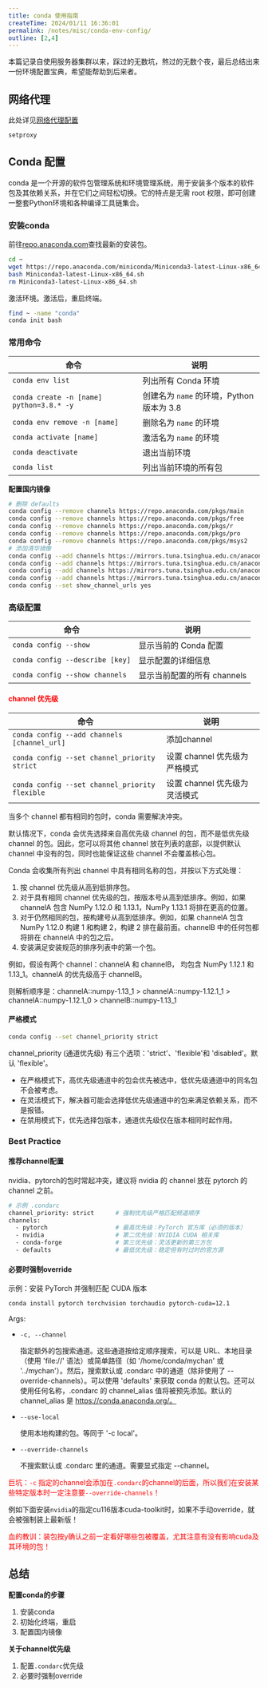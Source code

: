 ```yaml
---
title: conda 使用指南
createTime: 2024/01/11 16:36:01
permalink: /notes/misc/conda-env-config/
outline: [2,4]
---
```


本篇记录自使用服务器集群以来，踩过的无数坑，熬过的无数个夜，最后总结出来一份环境配置宝典，希望能帮助到后来者。

## 网络代理

此处详见[网络代理配置](network-proxy.md)

```bash
setproxy
```

## Conda 配置

conda 是一个开源的软件包管理系统和环境管理系统，用于安装多个版本的软件包及其依赖关系，并在它们之间轻松切换。它的特点是无需 root 权限，即可创建一整套Python环境和各种编译工具链集合。

### 安装conda

前往[repo.anaconda.com](https://repo.anaconda.com/)查找最新的安装包。

```bash
cd ~
wget https://repo.anaconda.com/miniconda/Miniconda3-latest-Linux-x86_64.sh
bash Miniconda3-latest-Linux-x86_64.sh
rm Miniconda3-latest-Linux-x86_64.sh
```

激活环境。激活后，重启终端。

```bash
find ~ -name "conda"
conda init bash
```

### 常用命令

| 命令 | 说明 |
| --- | --- |
| `conda env list` | 列出所有 Conda 环境 |
| `conda create -n [name] python=3.8.* -y` | 创建名为 `name` 的环境，Python 版本为 3.8 |
| `conda env remove -n [name]` | 删除名为 `name` 的环境 |
| `conda activate [name]` | 激活名为 `name` 的环境 |
| `conda deactivate` | 退出当前环境 |
| `conda list` | 列出当前环境的所有包 |

**配置国内镜像**

```bash
# 删除 defaults
conda config --remove channels https://repo.anaconda.com/pkgs/main
conda config --remove channels https://repo.anaconda.com/pkgs/free
conda config --remove channels https://repo.anaconda.com/pkgs/r
conda config --remove channels https://repo.anaconda.com/pkgs/pro
conda config --remove channels https://repo.anaconda.com/pkgs/msys2
# 添加清华镜像
conda config --add channels https://mirrors.tuna.tsinghua.edu.cn/anaconda/pkgs/free/
conda config --add channels https://mirrors.tuna.tsinghua.edu.cn/anaconda/pkgs/main/
conda config --add channels https://mirrors.tuna.tsinghua.edu.cn/anaconda/cloud/conda-forge/
conda config --add channels https://mirrors.tuna.tsinghua.edu.cn/anaconda/cloud/pytorch/
conda config --set show_channel_urls yes
```

### 高级配置

| 命令 | 说明 |
| --- | --- |
| `conda config --show` | 显示当前的 Conda 配置 |
| `conda config --describe [key]` | 显示配置的详细信息 |
| `conda config --show channels` | 显示当前配置的所有 channels |


#### <span style="color: red;">channel 优先级</span>

| 命令 | 说明 |
| --- | --- |
| `conda config --add channels [channel_url]` | 添加channel |
| `conda config --set channel_priority strict` | 设置 channel 优先级为严格模式 |
| `conda config --set channel_priority flexible` | 设置 channel 优先级为灵活模式 |

当多个 channel 都有相同的包时，conda 需要解决冲突。

默认情况下，conda 会优先选择来自高优先级 channel 的包，而不是低优先级 channel 的包。因此，您可以将其他 channel 放在列表的底部，以提供默认 channel 中没有的包，同时也能保证这些 channel 不会覆盖核心包。

Conda 会收集所有列出 channel 中具有相同名称的包，并按以下方式处理：

1. 按 channel 优先级从高到低排序包。
2. 对于具有相同 channel 优先级的包，按版本号从高到低排序。例如，如果 channelA 包含 NumPy 1.12.0 和 1.13.1，NumPy 1.13.1 将排在更高的位置。
3. 对于仍然相同的包，按构建号从高到低排序。例如，如果 channelA 包含 NumPy 1.12.0 构建 1 和构建 2，构建 2 排在最前面。channelB 中的任何包都将排在 channelA 中的包之后。
4. 安装满足安装规范的排序列表中的第一个包。

例如，假设有两个 channel：channelA 和 channelB， 均包含 NumPy 1.12.1 和 1.13_1。channelA 的优先级高于 channelB。

则解析顺序是：channelA::numpy-1.13_1 > channelA::numpy-1.12.1_1 > channelA::numpy-1.12.1_0 > channelB::numpy-1.13_1

#### 严格模式

```bash
conda config --set channel_priority strict
```

channel_priority (通道优先级) 有三个选项：'strict'、'flexible'和 'disabled'。默认 'flexible'。
- 在严格模式下，高优先级通道中的包会优先被选中，低优先级通道中的同名包不会被考虑。
- 在灵活模式下，解决器可能会选择低优先级通道中的包来满足依赖关系，而不是报错。
- 在禁用模式下，优先选择包版本，通道优先级仅在版本相同时起作用。


### Best Practice

#### 推荐channel配置

nvidia、pytorch的包时常起冲突，建议将 nvidia 的 channel 放在 pytorch 的 channel 之前。

```bash
# 示例 .condarc
channel_priority: strict      # 强制优先级严格匹配频道顺序
channels:
  - pytorch                   # 最高优先级：PyTorch 官方库（必须的版本）
  - nvidia                    # 第二优先级：NVIDIA CUDA 相关库
  - conda-forge               # 第三优先级：灵活更新的第三方包
  - defaults                  # 最低优先级：稳定但有时过时的官方源
```

#### 必要时强制override

示例：安装 PyTorch 并强制匹配 CUDA 版本

```bash
conda install pytorch torchvision torchaudio pytorch-cuda=12.1 
```
Args:
- `-c, --channel`
  
  指定额外的包搜索通道。这些通道按给定顺序搜索，可以是 URL、本地目录（使用 'file://' 语法）或简单路径（如 '/home/conda/mychan' 或 '../mychan'）。然后，搜索默认或 .condarc 中的通道（除非使用了 --override-channels）。可以使用 'defaults' 来获取 conda 的默认包。还可以使用任何名称，.condarc 的 channel_alias 值将被预先添加。默认的 channel_alias 是 https://conda.anaconda.org/。

- `--use-local`

  使用本地构建的包。等同于 '-c local'。

- `--override-channels`
  
  不搜索默认或 .condarc 里的通道。需要显式指定 --channel。

<span style="color: red;">巨坑：`-c` 指定的channel会添加在`.condarc`的channel的后面，所以我们在安装某些特定版本时一定注意要`--override-channels`！</span>

例如下面安装`nvidia`的指定cu116版本cuda-toolkit时，如果不手动override，就会被强制装上最新版！

<span style="color: red;">血的教训：装包按y确认之前一定看好哪些包被覆盖，尤其注意有没有影响cuda及其环境的包！</span>

## 总结

**配置conda的步骤**

1. 安装conda
2. 初始化终端，重启
3. 配置国内镜像

**关于channel优先级**

1. 配置`.condarc`优先级
2. 必要时强制override